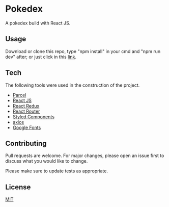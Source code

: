 # Pokedex
A pokedex build with React JS.

## Usage
Download or clone this repo, type "npm install" in your cmd and "npm run dev" after; or just click in this [link](https://mbthales.github.io/pokedex/).

## Tech
The following tools were used in the construction of the project.
- [Parcel](https://parceljs.org/)
- [React JS](https://pt-br.reactjs.org/)
- [React Redux](https://react-redux.js.org/)
- [React Router](https://github.com/ReactTraining/react-router/tree/master/packages/react-router-dom)
- [Styled Components](https://styled-components.com/)
- [axios](https://github.com/axios/axios)
- [Google Fonts](https://fonts.google.com/)

## Contributing
Pull requests are welcome. For major changes, please open an issue first to discuss what you would like to change.

Please make sure to update tests as appropriate.

## License
[MIT](https://github.com/mbthales/pokedex/blob/master/license)
